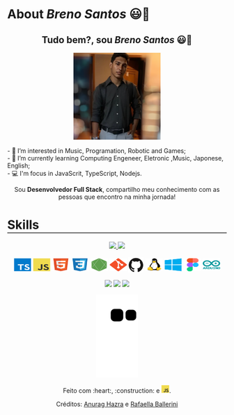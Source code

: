 <link rel="stylesheet" href="https://cdn.jsdelivr.net/gh/devicons/devicon@v2.15.1/devicon.min.css">
<div>
  <h1>About <a https://www.linkedin.com/in/breno-s-39a58a142/"><i>Breno Santos</i> 😃️👋</a></h1>
    <p align="left">
     <h2 align="center">Tudo bem?, sou <a https://www.linkedin.com/in/breno-s-39a58a142/"><i>Breno Santos</i> 😃️👋</a></h2>
      <p align="center"><img width="200em" height="200em" src="https://github.com/thunder-shadow-sword/thunder-shadow-sword/blob/main/assets/myPerfil.png"></p>
    - 👀 I’m interested in Music, Programation, Robotic and Games; <br>
    - 🌱 I’m currently learning Computing Engeneer, Eletronic ,Music, Japonese, English; <br>
    - 💻 I'm focus in JavaScrit, TypeScript, Nodejs. <br>
    </p>
  
  <p align="center">
    Sou <b>Desenvolvedor Full Stack</b>, compartilho meu conhecimento com as pessoas que encontro na minha jornada!
  </p>
</div>
<h1 style="border-bottom: 3px solid gray">Skills</h1>
<div align="center">
  <a href="https://github.com/thunder-shadow-sword/">
    <img height="150em" src="https://github-readme-stats.vercel.app/api?username=thunder-shadow-sword&count_private=true&include_all_commits=true&show_icons=true&theme=dark&hide_border=false&show_owner=true"/>
    <img height="150em" src="https://github-readme-stats.vercel.app/api/top-langs/?username=thunder-shadow-sword&theme=dark&hide_border=false&&layout=compact"/>
  </a>
</div>

<div align="center" valign="top"><br>
  <img align="center" alt="typescript" height="30" width="40" src="https://raw.githubusercontent.com/devicons/devicon/master/icons/typescript/typescript-original.svg">
  <img align="center" alt="Js" height="30" width="40" src="https://raw.githubusercontent.com/devicons/devicon/master/icons/javascript/javascript-original.svg">
  <img align="center" alt="HTML" height="30" width="40" src="https://raw.githubusercontent.com/devicons/devicon/master/icons/html5/html5-original.svg">
  <img align="center" alt="CSS" height="30" width="40" src="https://raw.githubusercontent.com/devicons/devicon/master/icons/css3/css3-original.svg"/>
  <img align="center" alt="nodejs" height="30" width="40" src="https://raw.githubusercontent.com/devicons/devicon/master/icons/nodejs/nodejs-plain.svg"/>
  <img align="center" alt="git" height="30" width="40" src="https://raw.githubusercontent.com/devicons/devicon/master/icons/git/git-original.svg">
  <img align="center" alt="github" height="35" width="35" src="https://raw.githubusercontent.com/devicons/devicon/master/icons/github/github-original.svg"">
  <img align="center" alt="linux" height="30" width="40" src="https://raw.githubusercontent.com/devicons/devicon/master/icons/linux/linux-original.svg">
  <img align="center" alt="windows" height="30" width="40" src="https://raw.githubusercontent.com/devicons/devicon/master/icons/windows8/windows8-original.svg">
  <img align="center" alt="figma" height="30" width="40" src="https://raw.githubusercontent.com/devicons/devicon/master/icons/figma/figma-original.svg"/>
  <img align="center" alt="arduino" height="30" width="40" src="https://raw.githubusercontent.com/devicons/devicon/master/icons/arduino/arduino-original-wordmark.svg"/>
</div><br>

<div align="center">
  <a href="https://www.instagram.com/edu.duduribeiro/" target="_blank"><img src="https://img.shields.io/badge/-Instagram-%23E4405F?style=for-the-badge&logo=instagram&logoColor=white" target="_blank"></a>
  <a href="https://www.linkedin.com/in/breno-s-39a58a142/" target="_blank"><img src="https://img.shields.io/badge/-LinkedIn-%230077B5?style=for-the-badge&logo=linkedin&logoColor=white" target="_blank"></a> 
  <a href="mailto:breno0s1s6@gmail.com"><img src="https://img.shields.io/badge/-Gmail-%23333?style=for-the-badge&logo=gmail&logoColor=white" target="_blank"></a>
</div>

<div align="center">

  ![Snake animation](https://github.com/thunder-shadow-sword/thunder-shadow-sword/blob/output/github-contribution-grid-snake.svg)
  
</div>

<div align="center" display="flex" align-items="center">
  <p>Feito com :heart:, :construction: e <img alt="Js" height="18" width="18" src="https://raw.githubusercontent.com/devicons/devicon/master/icons/javascript/javascript-original.svg">.</p>
  <p>Créditos: <a href="https://github.com/anuraghazra/github-readme-stats">Anurag Hazra</a> e <a href="https://github.com/rafaballerini">Rafaella Ballerini</a></p>
</div>

<!---
 Look myself `README.md` (this file) appears on your GitHub profile.
You can click the Preview link to take a look at your changes.
--->
